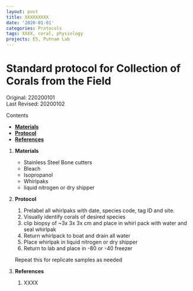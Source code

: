```yaml
---
layout: post
title: XXXXXXXXX
date: '2020-01-01'
categories: Protocols
tags: XXXX, coral, physiology
projects: E5, Putnam Lab
---
```


# Standard protocol for Collection of Corals from the Field 

Original: 220200101   
Last Revised: 20200102  

Contents  
- [**Materials**](#Materials)    
- [**Protocol**](#Protocol)  
- [**References**](#References)  
 
1. <a name="Materials"></a> **Materials**
    - 	Stainless Steel Bone cutters
    - 	Bleach 
    - 	Isopropanol
    - 	Whirlpaks
    -  liquid nitrogen or dry shipper
   

2. <a name="Protocol"></a> **Protocol**
	1. Prelabel all whirlpaks with date, species code, tag ID and site. 
	2. Visually identify corals of desired species
	2. clip biopsy of ~3x 3x 3x cm and place in whirl pack with water and seal whirlpak
	3. Return whirlpack to boat and drain all water 
	4. Place whirlpak in liquid nitrogen or dry shipper
	5. Return to lab and place in -80 or -40 freezer

	Repeat this for replicate samples as needed


4. <a name="References"></a> **References**

    1.  XXXX













	  
   
















	  
   
















